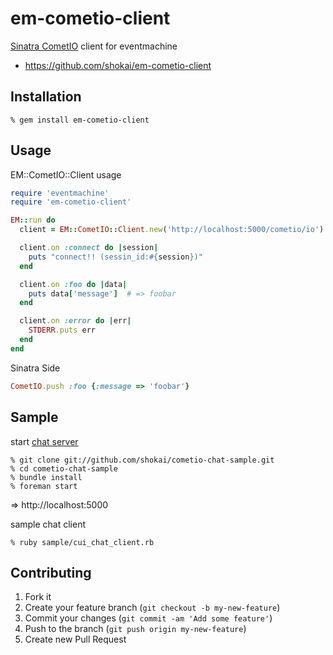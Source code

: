 em-cometio-client
=================
[Sinatra CometIO](https://github.com/shokai/em-cometio-client) client for eventmachine

* https://github.com/shokai/em-cometio-client


Installation
------------

    % gem install em-cometio-client


Usage
-----

EM::CometIO::Client usage
```ruby
require 'eventmachine'
require 'em-cometio-client'

EM::run do
  client = EM::CometIO::Client.new('http://localhost:5000/cometio/io').connect

  client.on :connect do |session|
    puts "connect!! (sessin_id:#{session})"
  end

  client.on :foo do |data|
    puts data['message']  # => foobar
  end

  client.on :error do |err|
    STDERR.puts err
  end
end
```

Sinatra Side
```ruby
CometIO.push :foo {:message => 'foobar'}
```


Sample
------

start [chat server](https://github.com/shokai/em-cometio-client)

    % git clone git://github.com/shokai/cometio-chat-sample.git
    % cd cometio-chat-sample
    % bundle install
    % foreman start

=> http://localhost:5000


sample chat client

    % ruby sample/cui_chat_client.rb


Contributing
------------
1. Fork it
2. Create your feature branch (`git checkout -b my-new-feature`)
3. Commit your changes (`git commit -am 'Add some feature'`)
4. Push to the branch (`git push origin my-new-feature`)
5. Create new Pull Request
